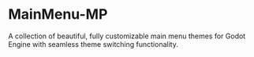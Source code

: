 # MainMenu-MP
A collection of beautiful, fully customizable main menu themes for Godot Engine with seamless theme switching functionality.

